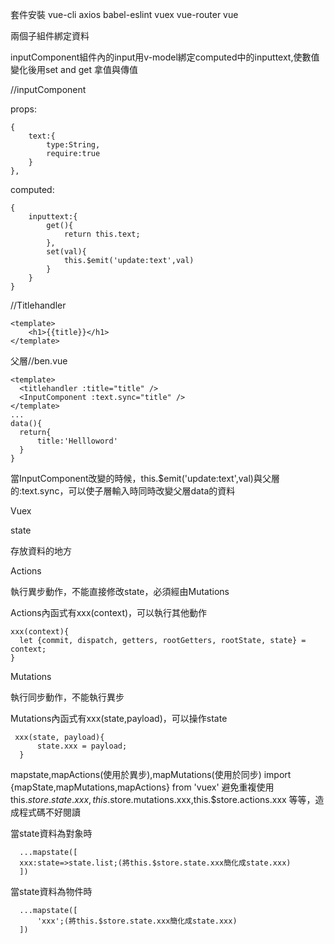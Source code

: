 套件安裝
vue-cli
axios
babel-eslint
vuex 
vue-router
vue

兩個子組件綁定資料

inputComponent組件內的input用v-model綁定computed中的inputtext,使數值變化後用set and get 拿值與傳值 

//inputComponent

<template>
  
    <input type="text" v-model="inputtext">
    
</template>

 props:
 
    {
        text:{
            type:String,
            require:true
        }     
    },
    
computed:

    {
        inputtext:{       
            get(){           
                return this.text;               
            },            
            set(val){           
                this.$emit('update:text',val)                
            }            
        }        
    }
    
//Titlehandler
    
    <template>
        <h1>{{title}}</h1>
    </template> 

父層//ben.vue
  
    <template>
      <titlehandler :title="title" />
      <InputComponent :text.sync="title" />  
    </template>
    ...
    data(){
      return{
          title:'Hellloword'
      }
    }
    
 當InputComponent改變的時候，this.$emit('update:text',val)與父層的:text.sync，可以使子層輸入時同時改變父層data的資料
 
 
 Vuex
 
 state
 
 存放資料的地方
 
 Actions
 
 執行異步動作，不能直接修改state，必須經由Mutations
 
 Actions內函式有xxx(context)，可以執行其他動作
 
 
    xxx(context){
      let {commit, dispatch, getters, rootGetters, rootState, state} = context;
    }
 
 Mutations
 
 執行同步動作，不能執行異步
 
 Mutations內函式有xxx(state,payload)，可以操作state
 
     xxx(state, payload){
          state.xxx = payload;
      }
 
 mapstate,mapActions(使用於異步),mapMutations(使用於同步)
 import {mapState,mapMutations,mapActions} from 'vuex'
 避免重複使用this.$store.state.xxx,this.$store.mutations.xxx,this.$store.actions.xxx 等等，造成程式碼不好閱讀
    
    
 當state資料為對象時
 
      ...mapstate([
      xxx:state=>state.list;(將this.$store.state.xxx簡化成state.xxx)
      ])
      
  當state資料為物件時
 
      ...mapstate([
          'xxx';(將this.$store.state.xxx簡化成state.xxx)
      ])
 
    
